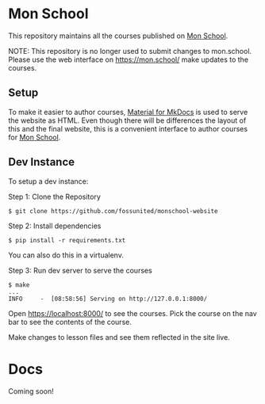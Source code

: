 # Mon School

This repository maintains all the courses published on [Mon School][].

[Mon School]: (https://mon.school/).

NOTE: This repository is no longer used to submit changes to mon.school. Please use the web interface on https://mon.school/ make updates to the courses.

## Setup

To make it easier to author courses, [Material for MkDocs][mkdocs] is used to serve the website as HTML. Even though there will be differences the layout of this and the final website, this is a convenient interface to author courses for [Mon School][].

[mkdocs]: https://squidfunk.github.io/mkdocs-material/

## Dev Instance

To setup a dev instance:

Step 1: Clone the Repository

```
$ git clone https://github.com/fossunited/monschool-website
```

Step 2: Install dependencies

```
$ pip install -r requirements.txt
```

You can also do this in a virtualenv.

Step 3: Run dev server to serve the courses

```
$ make
...
INFO     -  [08:58:56] Serving on http://127.0.0.1:8000/
```

Open <https://localhost:8000/> to see the courses. Pick the course on the nav bar to see the contents of the course.

Make changes to lesson files and see them reflected in the site live.

# Docs

Coming soon!
